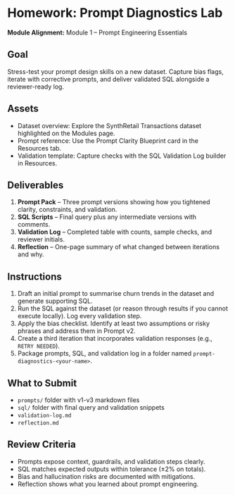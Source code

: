 # Homework: Prompt Diagnostics Lab

**Module Alignment:** Module 1 – Prompt Engineering Essentials

## Goal

Stress-test your prompt design skills on a new dataset. Capture bias flags, iterate with corrective prompts, and deliver validated SQL alongside a reviewer-ready log.

## Assets

- Dataset overview: Explore the SynthRetail Transactions dataset highlighted on the Modules page.
- Prompt reference: Use the Prompt Clarity Blueprint card in the Resources tab.
- Validation template: Capture checks with the SQL Validation Log builder in Resources.

## Deliverables

1. **Prompt Pack** – Three prompt versions showing how you tightened clarity, constraints, and validation.
2. **SQL Scripts** – Final query plus any intermediate versions with comments.
3. **Validation Log** – Completed table with counts, sample checks, and reviewer initials.
4. **Reflection** – One-page summary of what changed between iterations and why.

## Instructions

1. Draft an initial prompt to summarise churn trends in the dataset and generate supporting SQL.
2. Run the SQL against the dataset (or reason through results if you cannot execute locally). Log every validation step.
3. Apply the bias checklist. Identify at least two assumptions or risky phrases and address them in Prompt v2.
4. Create a third iteration that incorporates validation responses (e.g., `RETRY NEEDED`).
5. Package prompts, SQL, and validation log in a folder named `prompt-diagnostics-<your-name>`.

## What to Submit

- `prompts/` folder with v1-v3 markdown files
- `sql/` folder with final query and validation snippets
- `validation-log.md`
- `reflection.md`

## Review Criteria

- Prompts expose context, guardrails, and validation steps clearly.
- SQL matches expected outputs within tolerance (±2% on totals).
- Bias and hallucination risks are documented with mitigations.
- Reflection shows what you learned about prompt engineering.
